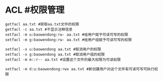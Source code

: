 # ACL #权限管理
    getfacl aa.txt #获取aa.txt文件的权限
    getfacl -c aa.txt #不显示注释信息
    setfacl -m u:baowendong:rw- aa.txt #给用户赋予可读可写的权限
    setfacl -m g:baowendong:rw- aa.txt #给用户组赋予可读可写的权限

    setfacl -x u:baowendong aa.txt #取消用户的权限
    setfacl -x g:baowendong aa.txt #取消用户组的权限
    setfacl -m m::r-- aa.txt #设置这个文件的最大权限为可读权限

    setfacl -m d:u:baowendong:rwx aa.txt #新创建用户对这个文件有可读可写可执行权限


